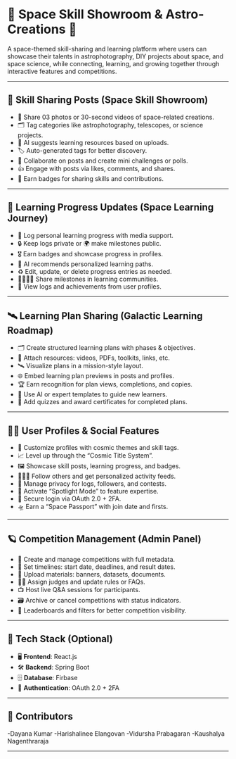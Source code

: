 # 🚀 Space Skill Showroom & Astro-Creations 🌌  
A space-themed skill-sharing and learning platform where users can showcase their talents in astrophotography, DIY projects about space, and space science, while connecting, learning, and growing together through interactive features and competitions.

---

## 🔭 Skill Sharing Posts (Space Skill Showroom)
- 📸 Share 03 photos or 30-second videos of space-related creations.
- 🗂️ Tag categories like astrophotography, telescopes, or science projects.
- 🤖 AI suggests learning resources based on uploads.
- 🏷️ Auto-generated tags for better discovery.
- 👥 Collaborate on posts and create mini challenges or polls.
- 👍 Engage with posts via likes, comments, and shares.
- 🏅 Earn badges for sharing skills and contributions.

---

## 📘 Learning Progress Updates (Space Learning Journey)
- 📝 Log personal learning progress with media support.
- 🔒 Keep logs private or 🌍 make milestones public.
- 🎖️ Earn badges and showcase progress in profiles.
- 🤖 AI recommends personalized learning paths.
- ♻️ Edit, update, or delete progress entries as needed.
- 👨‍👩‍👧‍👦 Share milestones in learning communities.
- 🧭 View logs and achievements from user profiles.

---

## 🛰️ Learning Plan Sharing (Galactic Learning Roadmap)
- 🗂️ Create structured learning plans with phases & objectives.
- 📎 Attach resources: videos, PDFs, toolkits, links, etc.
- 🛰️ Visualize plans in a mission-style layout.
- 🌐 Embed learning plan previews in posts and profiles.
- 🏆 Earn recognition for plan views, completions, and copies.
- 🤖 Use AI or expert templates to guide new learners.
- 📝 Add quizzes and award certificates for completed plans.

---

## 👩‍🚀 User Profiles & Social Features
- 👤 Customize profiles with cosmic themes and skill tags.
- 📈 Level up through the “Cosmic Title System”.
- 🖼️ Showcase skill posts, learning progress, and badges.
- 🧑‍🤝‍🧑 Follow others and get personalized activity feeds.
- 🔐 Manage privacy for logs, followers, and contests.
- 🌟 Activate “Spotlight Mode” to feature expertise.
- 🔐 Secure login via OAuth 2.0 + 2FA.
- 🛸 Earn a “Space Passport” with join date and firsts.

---

## 🪐 Competition Management (Admin Panel)
- 🏁 Create and manage competitions with full metadata.
- 📆 Set timelines: start date, deadlines, and result dates.
- 🧾 Upload materials: banners, datasets, documents.
- 🧑‍⚖️ Assign judges and update rules or FAQs.
- 📺 Host live Q&A sessions for participants.
- 🗃️ Archive or cancel competitions with status indicators.
- 🏅 Leaderboards and filters for better competition visibility.

---

## 🚧 Tech Stack (Optional)
- 🖥️ **Frontend**: React.js  
- 🛠️ **Backend**: Spring Boot   
- 🗄️ **Database**: Firbase  
- 🔐 **Authentication**: OAuth 2.0 + 2FA  

---

## 🌟 Contributors
-Dayana Kumar
-Harishalinee Elangovan
-Vidursha Prabagaran
-Kaushalya Nagenthraraja

---


